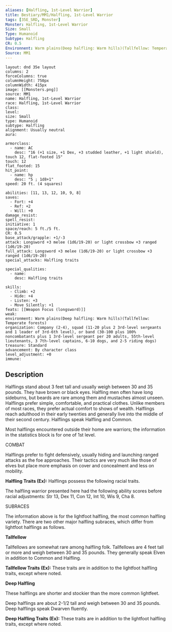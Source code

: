 ```yaml
---
aliases: [Halfling, 1st-Level Warrior]
title: Bestiary/MM1/Halfling, 1st-Level Warrior
tags: [35E_SRD, Monster]
Monster: Halfling, 1st-Level Warrior
Size: Small
Type: Humanoid
Subtype: Halfling
CR: 0.5
Environnent: Warm plains(Deep halfling: Warm hills)(Tallfellow: Temperate forests)
Source: MM1
---
```


```statblock
layout: dnd 35e layout
columns: 2
forceColumns: true
columnHeight: 750px
columnWidth: 415px
image: [[Monsters.png]]
source: MM1
name: Halfling, 1st-Level Warrior
race: Halfling, 1st-Level Warrior
class: 
level: 
size: Small
type: Humanoid
subtype: Halfling
alignment: Usually neutral
aura: 

armorclass:
  - name: AC
    desc: "16 (+1 size, +1 Dex, +3 studded leather, +1 light shield), touch 12, flat-footed 15"
touch: 12
flat_footed: 15
hit_point:
  - name: hp
    desc: "5 ; 1d8+1"
speed: 20 ft. (4 squares)

abilities: [11, 13, 12, 10, 9, 8]
saves:
  - Fort: +4
  - Ref: +2
  - Will: +0
damage_resist: 
spell_resist: 
initiative: 1
space/reach: 5 ft./5 ft.
CR: 0.5
base_attack/grapple: +1/-3
attack: Longsword +3 melee (1d6/19-20) or light crossbow +3 ranged (1d6/19-20)
full_attack: Longsword +3 melee (1d6/19-20) or light crossbow +3 ranged (1d6/19-20)
special_attacks: Halfling traits

special_qualities:
  - name: 
    desc: Halfling traits

skills:
  - Climb: +2
  - Hide: +4
  - Listen: +3
  - Move Silently: +1
feats: [[Weapon Focus (longsword)]]
weak: 
environment: Warm plains(Deep halfling: Warm hills)(Tallfellow: Temperate forests)
organization: Company (2-4), squad (11-20 plus 2 3rd-level sergeants and 1 leader of 3rd-6th level), or band (30-100 plus 100% noncombatants plus 1 3rd-level sergeant per 20 adults, 55th-level lieutenants, 3 7th-level captains, 6-10 dogs, and 2-5 riding dogs)
treasure: Standard
advancement: By character class
level_adjustment: +0
immune: 
```

## Description

<p>Halflings stand about 3 feet tall and usually weigh between 30 and 35 pounds. They have brown or black eyes. Halfling men often have long sideburns, but beards are rare among them and mustaches almost unseen. Halflings prefer simple, comfortable, and practical clothes. Unlike members of most races, they prefer actual comfort to shows of wealth. Halflings reach adulthood in their early twenties and generally live into the middle of their second century. Halflings speak Halfling and Common.</p>
<p>Most halflings encountered outside their home are warriors; the information in the statistics block is for one of 1st level.</p>
<p>COMBAT</p>
<p>Halflings prefer to fight defensively, usually hiding and launching ranged attacks as the foe approaches. Their tactics are very much like those of elves but place more emphasis on cover and concealment and less on mobility.</p>
<p>
            <b>Halfling Traits (Ex):</b> Halflings possess the following racial traits.</p>
<p>The halfling warrior presented here had the following ability scores before racial adjustments: Str 13, Dex 11, Con 12, Int 10, Wis 9, Cha 8.</p>
<p>SUBRACES</p>
<p>The information above is for the lightfoot halfling, the most common halfling variety. There are two other major halfling subraces, which differ from lightfoot halflings as follows.</p>
<p>
            <b>Tallfellow</b>
          </p>
<p>Tallfellows are somewhat rare among halfling folk. Tallfellows are 4 feet tall or more and weigh between 30 and 35 pounds. They generally speak Elven in addition to Common and Halfling.</p>
<p>
            <b>Tallfellow Traits (Ex):</b> These traits are in addition to the lightfoot halfling traits, except where noted.</p>
<p>
            <b>Deep Halfling</b>
          </p>
<p>These halflings are shorter and stockier than the more common lightfeet.</p>
<p>Deep halflings are about 2-1/2 tall and weigh between 30 and 35 pounds. Deep halflings speak Dwarven fluently.</p>
<p>
            <b>Deep Halfling Traits (Ex):</b> These traits are in addition to the lightfoot halfling traits, except where noted.</p>